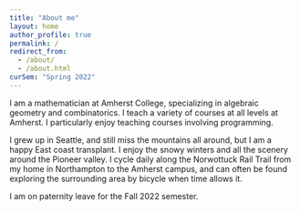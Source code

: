 ```yaml
---
title: "About me"
layout: home
author_profile: true
permalink: /
redirect_from:
  - /about/
  - /about.html
curSem: "Spring 2022"
---
```


I am a mathematician at Amherst College, specializing in algebraic geometry and combinatorics. I teach a variety of courses at all levels at Amherst. I particularly enjoy teaching courses involving programming.

I grew up in Seattle, and still miss the mountains all around, but I am a happy East coast transplant. I enjoy the snowy winters and all the scenery around the Pioneer valley. I cycle daily along the Norwottuck Rail Trail from my home in Northampton to the Amherst campus, and can often be found exploring the surrounding area by bicycle when time allows it.
 
I am on paternity leave for the Fall 2022 semester.

<!--
## {{page.curSem}} Courses:
{%- assign courses = site.teaching -%}
{%- for post in courses -%}
  {%- if page.curSem == post.semester -%}
  {%- include course-blurb.html -%}
  {%- endif -%}
{%- endfor -%}
-->
